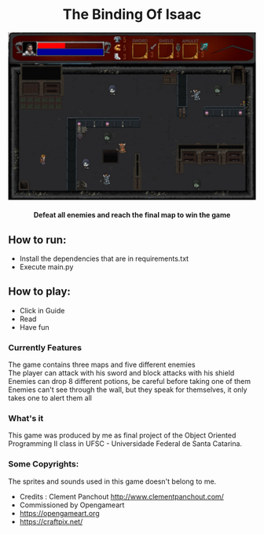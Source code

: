 <h1 align="center"> The Binding Of Isaac </h1>

![alt text](Assets/Project/game.jfif)


<h4 align="center"> Defeat all enemies and reach the final map to win the game </h4>

## How to run:
- Install the dependencies that are in requirements.txt
- Execute main.py

## How to play:
- Click in Guide
- Read
- Have fun


### Currently Features
The game contains three maps and five different enemies <br>
The player can attack with his sword and block attacks with his shield <br>
Enemies can drop 8 different potions, be careful before taking one of them <br>
Enemies can't see through the wall, but they speak for themselves, it only takes one to alert them all <br>


### What's it
This game was produced by me as final project of the Object Oriented Programming II class in UFSC - Universidade Federal de Santa Catarina. 

### Some Copyrights:
The sprites and sounds used in this game doesn't belong to me. 

- Credits : Clement Panchout http://www.clementpanchout.com/
- Commissioned by Opengameart
- https://opengameart.org 
- https://craftpix.net/